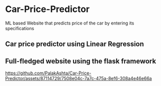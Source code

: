 # Car-Price-Predictor
ML based Website that predicts price of the car by entering its specifications

## Car price predictor using Linear Regression
## Full-fledged website using the flask framework

https://github.com/PalakAshta/Car-Price-Predictor/assets/87114729/7508e04c-7a7c-475a-8ef6-308a4e46e66a



